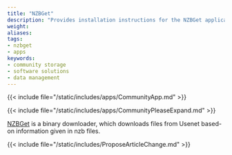 ```yaml
---
title: "NZBGet"
description: "Provides installation instructions for the NZBGet application in TrueNAS."
weight: 
aliases:
tags:
- nzbget
- apps
keywords:
- community storage
- software solutions
- data management
---
```


{{< include file="/static/includes/apps/CommunityApp.md" >}}

{{< include file="/static/includes/apps/CommunityPleaseExpand.md" >}}

<a href="https://github.com/nzbgetcom/nzbget">NZBGet</a> is a binary downloader, which downloads files from Usenet based-on information given in nzb files.

{{< include file="/static/includes/ProposeArticleChange.md" >}}
